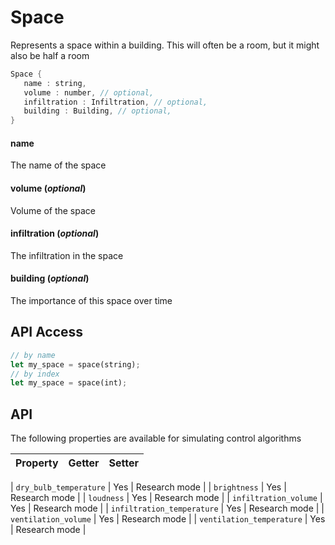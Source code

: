 # Space

  Represents a space within a building. This will
  often be a room, but it might also be half a room


```rs
Space {
   name : string,
   volume : number, // optional,
   infiltration : Infiltration, // optional,
   building : Building, // optional,
}
```



#### name

  The name of the space




#### volume (*optional*)

  Volume of the space




#### infiltration (*optional*)

  The infiltration in the space




#### building (*optional*)

  The importance of this space over time






## API Access

```rs
// by name
let my_space = space(string);
// by index
let my_space = space(int);
```



## API

The following properties are available for simulating control algorithms

| Property | Getter | Setter |
|----------|--------|--------|

| `dry_bulb_temperature` | Yes   | Research mode |
| `brightness` | Yes   | Research mode |
| `loudness` | Yes   | Research mode |
| `infiltration_volume` | Yes   | Research mode |
| `infiltration_temperature` | Yes   | Research mode |
| `ventilation_volume` | Yes   | Research mode |
| `ventilation_temperature` | Yes   | Research mode |
